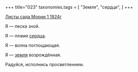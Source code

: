 +++
title="023"
taxonomies.tags = [
 "Земля",
 "сердце",
]
+++

[Листы сада Мории 1 1924г](/agni/1924)

Я — песка зной.   

Я — пламя [сердца](/tags/сердце).   

Я — волна поглощающая.   

Я — [земля](/tags/Земля) возрождённая.   

Радуйся, исполнись просветлением.   


